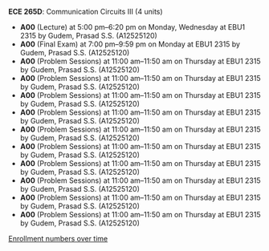 **ECE 265D**: Communication Circuits III (4 units)

- **A00** (Lecture) at 5:00 pm–6:20 pm on Monday, Wednesday at EBU1 2315 by Gudem, Prasad S.S. (A12525120)
- **A00** (Final Exam) at 7:00 pm–9:59 pm on Monday at EBU1 2315 by Gudem, Prasad S.S. (A12525120)
- **A00** (Problem Sessions) at 11:00 am–11:50 am on Thursday at EBU1 2315 by Gudem, Prasad S.S. (A12525120)
- **A00** (Problem Sessions) at 11:00 am–11:50 am on Thursday at EBU1 2315 by Gudem, Prasad S.S. (A12525120)
- **A00** (Problem Sessions) at 11:00 am–11:50 am on Thursday at EBU1 2315 by Gudem, Prasad S.S. (A12525120)
- **A00** (Problem Sessions) at 11:00 am–11:50 am on Thursday at EBU1 2315 by Gudem, Prasad S.S. (A12525120)
- **A00** (Problem Sessions) at 11:00 am–11:50 am on Thursday at EBU1 2315 by Gudem, Prasad S.S. (A12525120)
- **A00** (Problem Sessions) at 11:00 am–11:50 am on Thursday at EBU1 2315 by Gudem, Prasad S.S. (A12525120)
- **A00** (Problem Sessions) at 11:00 am–11:50 am on Thursday at EBU1 2315 by Gudem, Prasad S.S. (A12525120)
- **A00** (Problem Sessions) at 11:00 am–11:50 am on Thursday at EBU1 2315 by Gudem, Prasad S.S. (A12525120)
- **A00** (Problem Sessions) at 11:00 am–11:50 am on Thursday at EBU1 2315 by Gudem, Prasad S.S. (A12525120)
- **A00** (Problem Sessions) at 11:00 am–11:50 am on Thursday at EBU1 2315 by Gudem, Prasad S.S. (A12525120)

[Enrollment numbers over time](./ECE265D.tsv)
